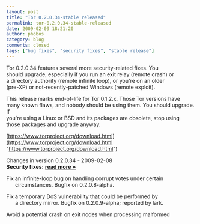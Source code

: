 ```yaml
---
layout: post
title: "Tor 0.2.0.34-stable released"
permalink: tor-0.2.0.34-stable-released
date: 2009-02-09 18:21:20
author: phobos
category: blog
comments: closed
tags: ["bug fixes", "security fixes", "stable release"]
---
```


Tor 0.2.0.34 features several more security-related fixes. You  
 should upgrade, especially if you run an exit relay (remote crash) or  
 a directory authority (remote infinite loop), or you're on an older  
 (pre-XP) or not-recently-patched Windows (remote exploit).

This release marks end-of-life for Tor 0.1.2.x. Those Tor versions have  
 many known flaws, and nobody should be using them. You should upgrade. If  
 you're using a Linux or BSD and its packages are obsolete, stop using  
 those packages and upgrade anyway.

[https://www.torproject.org/download.html](https://www.torproject.org/download.html "https://www.torproject.org/download.html")

Changes in version 0.2.0.34 - 2009-02-08  
 **Security fixes:** [**read more »**](https://blog.torproject.org/blog/tor-0.2.0.34-stable-released)

Fix an infinite-loop bug on handling corrupt votes under certain  
       circumstances. Bugfix on 0.2.0.8-alpha.

Fix a temporary DoS vulnerability that could be performed by  
       a directory mirror. Bugfix on 0.2.0.9-alpha; reported by lark.

Avoid a potential crash on exit nodes when processing malformed  

